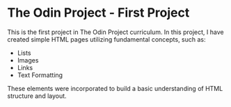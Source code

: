 # The Odin Project - First Project

This is the first project in The Odin Project curriculum. In this project, I have created simple HTML pages utilizing fundamental concepts, such as:

- Lists
- Images
- Links
- Text Formatting

These elements were incorporated to build a basic understanding of HTML structure and layout.
